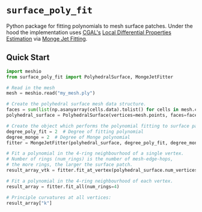 # `surface_poly_fit`

Python package for fitting polynomials to mesh surface patches.
Under the hood the implementation uses [CGAL's](https://cgal.org) [Local Differential Properties Estimation](https://doc.cgal.org/latest/Jet_fitting_3/index.html#Chapter_Estimation_of_Local_Differential_Properties_of_Point-Sampled_Surfaces)
via [Monge Jet Fitting](https://doc.cgal.org/latest/Jet_fitting_3/classCGAL_1_1Monge__via__jet__fitting.html).

## Quick Start

```python
import meshio
from surface_poly_fit import PolyhedralSurface, MongeJetFitter

# Read in the mesh
mesh = meshio.read("my_mesh.ply")

# Create the polyhedral surface mesh data structure.
faces = sum(list(np.asanyarray(cells.data).tolist() for cells in mesh.cells), list())
polyhedral_surface = PolyhedralSurface(vertices=mesh.points, faces=faces)

# Create the object which performs the polynomial fitting to surface patches.
degree_poly_fit = 2  # Degree of fitting polynomial
degree_monge = 2  # Degree of Monge polynomial
fitter = MongeJetFitter(polyhedral_surface, degree_poly_fit, degree_monge)

# Fit a polynomial in the 4-ring neighbourhood of a single vertex.
# Number of rings (num_rings) is the number of mesh-edge-hops,
# the more rings, the larger the surface patch.
result_array_vtk = fitter.fit_at_vertex(polyhedral_surface.num_vertices // 2, num_rings=4)

# Fit a polynomial in the 4-ring neighbourhood of each vertex.
result_array = fitter.fit_all(num_rings=4)

# Principle curvatures at all vertices:
result_array["k"]
```

